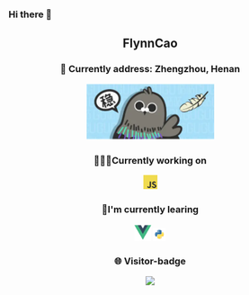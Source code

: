 ### Hi there 👋

<div align="center">
  
## FlynnCao

</div>


<div align="center">
  
<!--<img width="400" src="https://github-readme-stats.vercel.app/api?username=FlynnCao&show_icons=true&title_color=fff&icon_color=79ff97&text_color=9f9f9f&bg_color=151515">-->

</div>




<div align="center">
  
### 📍 Currently address: Zhengzhou, Henan

</div>

<div align="center">
  
![GuGuGu](https://raw.githubusercontent.com/yinghualuowu/yinghualuowu/master/pic/gugu.png)

</div>


<div align="center">

### 👨🏻‍💻Currently working on

</div>

<div align="center">

<img height="25" src="https://raw.githubusercontent.com/github/explore/ccc16358ac4530c6a69b1b80c7223cd2744dea83/topics/javascript/javascript.png">

</div>

<div align="center">

### 💙I'm currently learing

</div>

<div align="center">

<img height="30" src="https://raw.githubusercontent.com/github/explore/ccc16358ac4530c6a69b1b80c7223cd2744dea83/topics/vue/vue.png">
<img height="23" src="https://raw.githubusercontent.com/github/explore/ccc16358ac4530c6a69b1b80c7223cd2744dea83/topics/python/python.png">

</div>

<div align="center">

### 🌐 Visitor-badge

</div>

<div align="center">

![](https://visitor-badge.glitch.me/badge?page_id=FlynnCao.FlynnCao)

</div>

